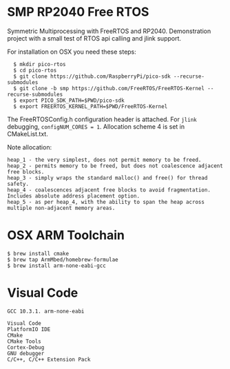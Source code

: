 
# SMP RP2040 Free RTOS

Symmetric Multiprocessing with FreeRTOS and RP2040. Demonstration project with a small test of RTOS api calling and jlink support. 


For installation on OSX you need these steps:
```
  $ mkdir pico-rtos
  $ cd pico-rtos
  $ git clone https://github.com/RaspberryPi/pico-sdk --recurse-submodules
  $ git clone -b smp https://github.com/FreeRTOS/FreeRTOS-Kernel --recurse-submodules
  $ export PICO_SDK_PATH=$PWD/pico-sdk
  $ export FREERTOS_KERNEL_PATH=$PWD/FreeRTOS-Kernel
```

The FreeRTOSConfig.h configuration header is attached. For `jlink` debugging, `configNUM_CORES = 1`. Allocation scheme 4 is set in CMakeList.txt.

Note allocation:
```
heap_1 - the very simplest, does not permit memory to be freed.
heap_2 - permits memory to be freed, but does not coalescence adjacent free blocks.
heap_3 - simply wraps the standard malloc() and free() for thread safety.
heap_4 - coalescences adjacent free blocks to avoid fragmentation. Includes absolute address placement option.
heap_5 - as per heap_4, with the ability to span the heap across multiple non-adjacent memory areas.
```

# OSX ARM Toolchain
```
$ brew install cmake
$ brew tap ArmMbed/homebrew-formulae
$ brew install arm-none-eabi-gcc
```
# Visual Code
```
GCC 10.3.1. arm-none-eabi

Visual Code
PlatformIO IDE
CMake
CMake Tools
Cortex-Debug
GNU debugger
C/C++, C/C++ Extension Pack
```
